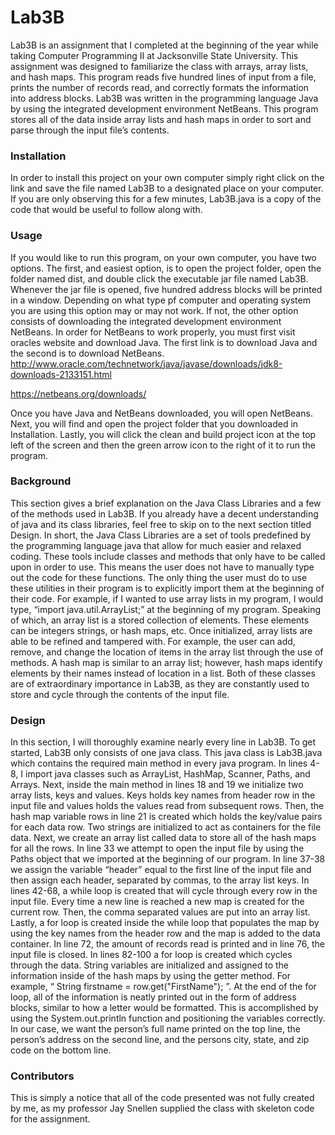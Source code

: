 # Lab3B

Lab3B is an assignment that I completed at the beginning of the year while taking Computer Programming II at Jacksonville State University. This assignment was designed to familiarize the class with arrays, array lists, and hash maps. This program reads five hundred lines of input from a file, prints the number of records read, and correctly formats the information into address blocks. Lab3B was written in the programming language Java by using the integrated development environment NetBeans. This program stores all of the data inside array lists and hash maps in order to sort and parse through the input file’s contents. 

### **Installation**

In order to install this project on your own computer simply right click on the link and save the file named Lab3B to a designated place on your computer. If you are only observing this for a few minutes, Lab3B.java is a copy of the code that would be useful to follow along with.  

### **Usage**

If you would like to run this program, on your own computer, you have two options. The first, and easiest option, is to open the project folder, open the folder named dist, and double click the executable jar file named Lab3B. Whenever the jar file is opened, five hundred address blocks will be printed in a window. Depending on what type pf computer and operating system you are using this option may or may not work. If not, the other option consists of downloading the integrated development environment NetBeans. In order for NetBeans to work properly, you must first visit oracles website and download Java. The first link is to download Java and the second is to download NetBeans.
http://www.oracle.com/technetwork/java/javase/downloads/jdk8-downloads-2133151.html

https://netbeans.org/downloads/

Once you have Java and NetBeans downloaded, you will open NetBeans. Next, you will find and open the project folder that you downloaded in Installation. Lastly, you will click the clean and build project icon at the top left of the screen and then the green arrow icon to the right of it to run the program.

### **Background**

This section gives a brief explanation on the Java Class Libraries and a few of the methods used in Lab3B. If you already have a decent understanding of java and its class libraries, feel free to skip on to the next section titled Design. In short, the Java Class Libraries are a set of tools predefined by the programming language java that allow for much easier and relaxed coding. These tools include classes and methods that only have to be called upon in order to use. This means the user does not have to manually type out the code for these functions. The only thing the user must do to use these utilities in their program is to explicitly import them at the beginning of their code. For example, if I wanted to use array lists in my program, I would type, “import java.util.ArrayList;” at the beginning of my program. Speaking of which, an array list is a stored collection of elements. These elements can be integers strings, or hash maps, etc. Once initialized, array lists are able to be refined and tampered with. For example, the user can add, remove, and change the location of items in the array list through the use of methods. A hash map is similar to an array list; however, hash maps identify elements by their names instead of location in a list. Both of these classes are of extraordinary importance in Lab3B, as they are constantly used to store and cycle through the contents of the input file.

### **Design**

In this section, I will thoroughly examine nearly every line in Lab3B. To get started, Lab3B only consists of one java class. This java class is Lab3B.java which contains the required main method in every java program. In lines 4-8, I import java classes such as ArrayList, HashMap, Scanner, Paths, and Arrays. Next, inside the main method in lines 18 and 19 we initialize two array lists, keys and values. Keys holds key names from header row in the input file and values holds the values read from subsequent rows. Then, the hash map variable rows in line 21 is created which holds the key/value pairs for each data row. Two strings are initialized to act as containers for the file data. Next, we create an array list called data to store all of the hash maps for all the rows. In line 33 we attempt to open the input file by using the Paths object that we imported at the beginning of our program. In line 37-38 we assign the variable “header” equal to the first line of the input file and then assign each header, separated by commas, to the array list keys. In lines 42-68, a while loop is created that will cycle through every row in the input file. Every time a new line is reached a new map is created for the current row. Then, the comma separated values are put into an array list. Lastly, a for loop is created inside the while loop that populates the map by using the key names from the header row and the map is added to the data container. In line 72, the amount of records read is printed and in line 76, the input file is closed. In lines 82-100 a for loop is created which cycles through the data. String variables are initialized and assigned to the information inside of the hash maps by using the getter method. For example, “ String firstname = row.get("FirstName"); ”.  At the end of the for loop, all of the information is neatly printed out in the form of address blocks, similar to how a letter would be formatted. This is accomplished by using the System.out.println function and positioning the variables correctly. In our case, we want the person’s full name printed on the top line, the person’s address on the second line, and the persons city, state, and zip code on the bottom line.

### **Contributors**

This is simply a notice that all of the code presented was not fully created by me, as my professor Jay Snellen supplied the class with skeleton code for the assignment.
